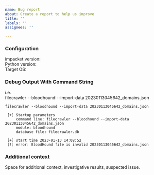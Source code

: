 ```yaml
---
name: Bug report
about: Create a report to help us improve
title: ''
labels: ''
assignees: ''

---
```


### Configuration  
impacket version:  
Python version:  
Target OS:  

### Debug Output With Command String  
i.e.  
filecrawler --bloodhound --import-data 20230113045642_domains.json 
```
filecrawler --bloodhound --import-data 20230113045642_domains.json 

 [+] Startup parameters
     command line: filecrawler --bloodhound --import-data 20230113045642_domains.json 
     module: bloodhound
     database file: filecrawler.db
  
 [+] start time 2023-01-13 14:08:52
 [!] error: BloodHound file is invalid 20230113045642_domains.json 

```

### Additional context  
Space for additional context, investigative results, suspected issue.

